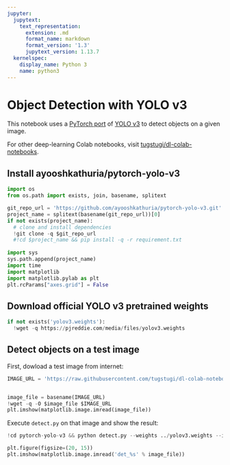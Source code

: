 ```yaml
---
jupyter:
  jupytext:
    text_representation:
      extension: .md
      format_name: markdown
      format_version: '1.3'
      jupytext_version: 1.13.7
  kernelspec:
    display_name: Python 3
    name: python3
---
```


<!-- #region id="w5KSKmal7FtZ" colab_type="text" -->
# Object Detection with YOLO v3

This notebook uses a [PyTorch port](https://github.com/ayooshkathuria/pytorch-yolo-v3) of [YOLO v3](https://pjreddie.com/darknet/yolo/) to detect objects on a given image.

For other deep-learning Colab notebooks, visit [tugstugi/dl-colab-notebooks](https://github.com/tugstugi/dl-colab-notebooks).


## Install ayooshkathuria/pytorch-yolo-v3
<!-- #endregion -->

```python id="ap5kDp1X69_s" colab_type="code" colab={}
import os
from os.path import exists, join, basename, splitext

git_repo_url = 'https://github.com/ayooshkathuria/pytorch-yolo-v3.git'
project_name = splitext(basename(git_repo_url))[0]
if not exists(project_name):
  # clone and install dependencies
  !git clone -q $git_repo_url
  #!cd $project_name && pip install -q -r requirement.txt
  
import sys
sys.path.append(project_name)
import time
import matplotlib
import matplotlib.pylab as plt
plt.rcParams["axes.grid"] = False
```

<!-- #region id="KEcjFp7U9aV6" colab_type="text" -->
## Download official YOLO v3 pretrained weights
<!-- #endregion -->

```python id="KSl-69n98Kpc" colab_type="code" colab={}
if not exists('yolov3.weights'):
  !wget -q https://pjreddie.com/media/files/yolov3.weights
```

<!-- #region id="wMxlaoWoBhHF" colab_type="text" -->
## Detect objects on a test image

First, dowload a test image from internet:
<!-- #endregion -->

```python id="P6ETX8scB7oj" colab_type="code" outputId="3e707fb6-fed6-45fe-8b2d-3695fdf8c56b" colab={"base_uri": "https://localhost:8080/", "height": 369}
IMAGE_URL = 'https://raw.githubusercontent.com/tugstugi/dl-colab-notebooks/master/resources/dog.jpg'


image_file = basename(IMAGE_URL)
!wget -q -O $image_file $IMAGE_URL
plt.imshow(matplotlib.image.imread(image_file))
```

<!-- #region id="FRQu6AkbC9w-" colab_type="text" -->
Execute `detect.py` on that image and show the result:
<!-- #endregion -->

```python id="RQZUaDTo8dvr" colab_type="code" outputId="3defd891-528f-4094-af52-f30894d4cacc" colab={"base_uri": "https://localhost:8080/", "height": 1227}
!cd pytorch-yolo-v3 && python detect.py --weights ../yolov3.weights --images ../$image_file --det ..

plt.figure(figsize=(20, 15))
plt.imshow(matplotlib.image.imread('det_%s' % image_file))
```
